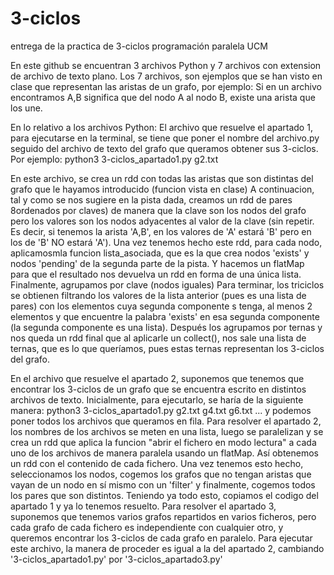 # 3-ciclos
entrega de la practica de 3-ciclos programación paralela UCM

En este github se encuentran 3 archivos Python y 7 archivos con extension de archivo de texto plano.
Los 7 archivos, son ejemplos que se han visto en clase que representan las aristas de un grafo, por ejemplo:
  Si en un archivo encontramos A,B significa que del nodo A al nodo B, existe una arista que los une.
  
En lo relativo a los archivos Python:
  El archivo que resuelve el apartado 1, para ejecutarse en la terminal, se tiene que poner el nombre del archivo.py seguido del 
  archivo de texto del grafo que queramos obtener sus 3-ciclos. Por ejemplo: python3 3-ciclos_apartado1.py g2.txt
  
  En este archivo, se crea un rdd con todas las aristas que son distintas del grafo que le hayamos introducido (funcion vista en clase)
  A continuacion, tal y como se nos sugiere en la pista dada, creamos un rdd de pares 8ordenados por claves) de manera que la clave son
  los nodos del grafo pero los valores son los nodos adyacentes al valor de la clave (sin repetir. Es decir, si tenemos la arista 'A,B',
  en los valores de 'A' estará 'B' pero en los de 'B' NO estará 'A').
  Una vez tenemos hecho este rdd, para cada nodo, aplicamosmla funcion lista_asociada, que es la que crea nodos 'exists' y nodos 'pending'
  de la segunda parte de la pista. Y hacemos un flatMap para que el resultado nos devuelva un rdd en forma de una única lista. Finalmente, agrupamos por clave (nodos iguales)
  Para terminar, los triciclos se obtienen filtrando los valores de la lista anterior (pues es una lista de pares) con los elementos cuya segunda componente s tenga, al menos 2 elementos y que encuentre la palabra 'exists' en esa segunda componente (la segunda componente es una lista). Después los agrupamos por ternas y nos queda un rdd final que al aplicarle un collect(), nos sale una lista de ternas, que es lo que queríamos, pues estas ternas representan los 3-ciclos del grafo.
  
  En el archivo que resuelve el apartado 2, suponemos que tenemos que encontrar los 3-ciclos de un grafo que se encuentra escrito
  en distintos archivos de texto. Inicialmente, para ejecutarlo, se haría de la siguiente manera: python3 3-ciclos_apartado1.py g2.txt g4.txt g6.txt ... y podemos poner todos los archivos que queramos en fila.
  Para resolver el apartado 2, los nombres de los archivos se meten en una lista, luego se paralelizan y se crea un rdd que aplica la funcion "abrir el fichero en modo lectura" a cada uno de los archivos de manera paralela usando un flatMap. Así obtenemos un rdd con el contenido de cada fichero.
  Una vez tenemos esto hecho, seleccionamos los nodos, cogemos los grafos que no tengan aristas que vayan de un nodo en sí mismo con un 'filter' y finalmente, cogemos todos los pares que son distintos. Teniendo ya todo esto, copiamos el codigo del apartado 1 y ya lo tenemos resuelto.
  Para resolver el apartado 3, suponemos que tenemos varios grafos repartidos en varios ficheros, pero cada grafo de cada fichero es independiente con cualquier otro, y queremos encontrar los 3-ciclos de cada grafo en paralelo. Para ejecutar este archivo, la manera de proceder es igual a la del apartado 2, cambiando '3-ciclos_apartado1.py' por '3-ciclos_apartado3.py'
